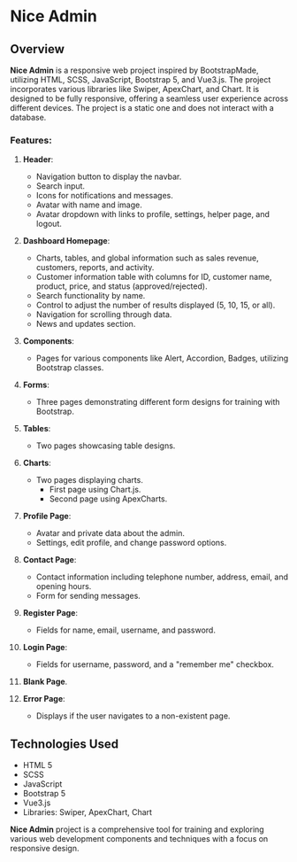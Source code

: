# Nice Admin

## Overview

**Nice Admin** is a responsive web project inspired by BootstrapMade, utilizing HTML, SCSS, JavaScript, Bootstrap 5, and Vue3.js. The project incorporates various libraries like Swiper, ApexChart, and Chart. It is designed to be fully responsive, offering a seamless user experience across different devices. The project is a static one and does not interact with a database.

### Features:

1. **Header**:
   - Navigation button to display the navbar.
   - Search input.
   - Icons for notifications and messages.
   - Avatar with name and image.
   - Avatar dropdown with links to profile, settings, helper page, and logout.

2. **Dashboard Homepage**:
   - Charts, tables, and global information such as sales revenue, customers, reports, and activity.
   - Customer information table with columns for ID, customer name, product, price, and status (approved/rejected).
   - Search functionality by name.
   - Control to adjust the number of results displayed (5, 10, 15, or all).
   - Navigation for scrolling through data.
   - News and updates section.

3. **Components**:
   - Pages for various components like Alert, Accordion, Badges, utilizing Bootstrap classes.

4. **Forms**:
   - Three pages demonstrating different form designs for training with Bootstrap.

5. **Tables**:
   - Two pages showcasing table designs.

6. **Charts**:
   - Two pages displaying charts.
     - First page using Chart.js.
     - Second page using ApexCharts.

7. **Profile Page**:
   - Avatar and private data about the admin.
   - Settings, edit profile, and change password options.

8. **Contact Page**:
   - Contact information including telephone number, address, email, and opening hours.
   - Form for sending messages.

9. **Register Page**:
   - Fields for name, email, username, and password.

10. **Login Page**:
    - Fields for username, password, and a "remember me" checkbox.

11. **Blank Page**.

12. **Error Page**:
    - Displays if the user navigates to a non-existent page.

## Technologies Used

- HTML 5
- SCSS
- JavaScript
- Bootstrap 5
- Vue3.js
- Libraries: Swiper, ApexChart, Chart

**Nice Admin** project is a comprehensive tool for training and exploring various web development components and techniques with a focus on responsive design.